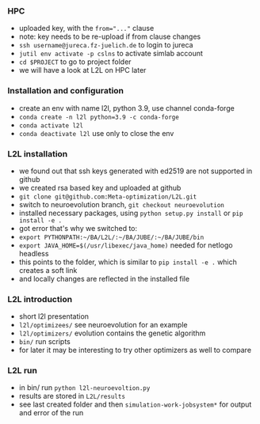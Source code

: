 ### HPC
- uploaded key, with the `from="..."` clause
- note: key needs to be re-upload if from clause changes
- `ssh username@jureca.fz-juelich.de` to login to jureca
- `jutil env activate -p cslns` to activate simlab account
- `cd $PROJECT` to go to project folder
- we will have a look at L2L on HPC later

### Installation and configuration
- create an env with name l2l, python 3.9, use channel conda-forge
- `conda create -n l2l python=3.9 -c conda-forge`
- `conda activate l2l`
- `conda deactivate l2l` use only to close the env

### L2L installation
- we found out that ssh keys generated with ed2519 are not supported in github
- we created rsa based key and uploaded at github
- `git clone git@github.com:Meta-optimization/L2L.git`
- switch to neuroevolution branch, `git checkout neuroevolution`
- installed necessary packages, using `python setup.py install` or `pip install -e .`
- got error that's why we switched to:
- `export PYTHONPATH:~/BA/L2L/:~/BA/JUBE/:~/BA/JUBE/bin`
- `export JAVA_HOME=$(/usr/libexec/java_home)` needed for netlogo headless
- this points to the folder, which is similar to `pip install -e .` which creates a soft link
- and locally changes are reflected in the installed file 

### L2L introduction
- short l2l presentation
- `l2l/optimizees/` see neuroevolution for an example
- `l2l/optimizers/`  evolution contains the genetic algorithm
- `bin/`  run scripts
- for later it may be interesting to try other optimizers as well to compare

### L2L run
- in bin/ run `python l2l-neuroevoltion.py`
- results are stored in `L2L/results`
- see last created folder and then `simulation-work-jobsystem*` for output and error of the run
